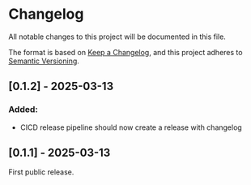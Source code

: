 # Changelog

All notable changes to this project will be documented in this file.

The format is based on [Keep a Changelog](https://keepachangelog.com/en/1.1.0/),
and this project adheres to [Semantic Versioning](https://semver.org/spec/v2.0.0.html).

## [0.1.2] - 2025-03-13

### Added:
- CICD release pipeline should now create a release with changelog

## [0.1.1] - 2025-03-13

First public release.